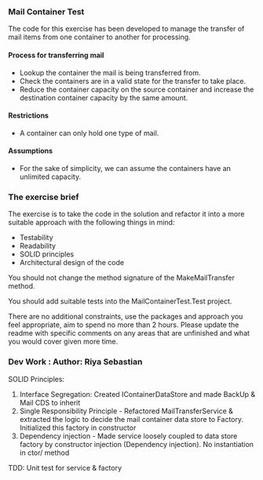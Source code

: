 ### Mail Container Test 

The code for this exercise has been developed to manage the transfer of mail items from one container to another for processing.

#### Process for transferring mail

- Lookup the container the mail is being transferred from.
- Check the containers are in a valid state for the transfer to take place.
- Reduce the container capacity on the source container and increase the destination container capacity by the same amount.

#### Restrictions

- A container can only hold one type of mail.


#### Assumptions

- For the sake of simplicity, we can assume the containers have an unlimited capacity.

### The exercise brief

The exercise is to take the code in the solution and refactor it into a more suitable approach with the following things in mind:

- Testability
- Readability
- SOLID principles
- Architectural design of the code

You should not change the method signature of the MakeMailTransfer method.

You should add suitable tests into the MailContainerTest.Test project.

There are no additional constraints, use the packages and approach you feel appropriate, aim to spend no more than 2 hours. Please update the readme with specific comments on any areas that are unfinished and what you would cover given more time.

### Dev Work : Author: Riya Sebastian

SOLID Principles:

1. Interface Segregation: Created IContainerDataStore and made BackUp & Mail CDS to inherit
2. Single Responsibility Principle - Refactored MailTransferService & extracted the logic to decide the mail container data store to Factory. Initialized this factory in constructor 
3. Dependency injection - Made service loosely coupled to  data store factory by constructor injection (Dependency injection). No instantiation in ctor/ method

TDD:
Unit test for service & factory
